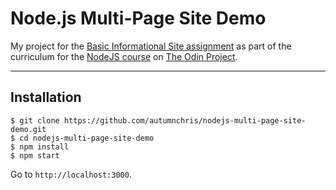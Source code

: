 # Node.js Multi-Page Site Demo

My project for the [Basic Informational Site assignment](https://www.theodinproject.com/courses/nodejs/lessons/basic-informational-site) as part of the curriculum for the [NodeJS course](https://www.theodinproject.com/courses/nodejs) on [The Odin Project](https://www.theodinproject.com).

---

## Installation

```
$ git clone https://github.com/autumnchris/nodejs-multi-page-site-demo.git
$ cd nodejs-multi-page-site-demo
$ npm install
$ npm start
```

Go to `http://localhost:3000`.
